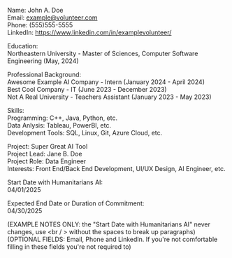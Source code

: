 Name: John A. Doe<br/>
Email: example@volunteer.com<br/>
Phone: (555)555-5555<br/>
LinkedIn: https://www.linkedin.com/in/examplevolunteer/<br/>

Education:<br/>
Northeastern University - Master of Sciences, Computer Software Engineering (May, 2024)

Professional Background:<br/>
Awesome Example AI Company - Intern (January 2024 - April 2024)<br/>
Best Cool Company - IT (June 2023 - December 2023)<br/>
Not A Real University - Teachers Assistant (January 2023 - May 2023)<br/>

Skills:<br/>
Programming: C++, Java, Python, etc.<br/>
Data Anlysis: Tableau, PowerBI, etc.<br/>
Development Tools: SQL, Linux, Git, Azure Cloud, etc.<br/>

Project: Super Great AI Tool<br/>
Project Lead: Jane B. Doe<br/>
Project Role: Data Engineer<br/>
Interests: Front End/Back End Development, UI/UX Design, AI Engineer, etc.

Start Date with Humanitarians AI:<br/>
04/01/2025

Expected End Date or Duration of Commitment:<br/>
04/30/2025

(EXAMPLE NOTES ONLY: the "Start Date with Humanitarians AI" never changes, use <br / > without the spaces to break up paragraphs)<br/>
(OPTIONAL FIELDS: Email, Phone and LinkedIn. If you're not comfortable filling in these fields you're not required to)
